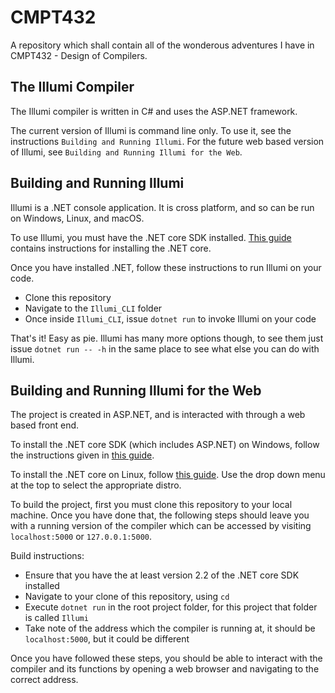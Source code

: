 # CMPT432
A repository which shall contain all of the wonderous adventures I have in CMPT432 - Design of Compilers.

## The Illumi Compiler
The Illumi compiler is written in C# and uses the ASP.NET framework.

The current version of Illumi is command line only.  To use it, see the instructions `Building and Running Illumi`. For the future web based version of Illumi, see `Building and Running Illumi for the Web`.

## Building and Running Illumi

Illumi is a .NET console application. It is cross platform, and so can be run on Windows, Linux, and macOS.

To use Illumi, you must have the .NET core SDK installed. [This guide](https://dotnet.microsoft.com/learn/aspnet/hello-world-tutorial/intro) contains instructions for installing the .NET core.

Once you have installed .NET, follow these instructions to run Illumi on your code.

- Clone this repository
- Navigate to the `Illumi_CLI` folder
- Once inside `Illumi_CLI`, issue `dotnet run` to invoke Illumi on your code 

That's it! Easy as pie. Illumi has many more options though, to see them just issue `dotnet run -- -h` in the same place to see what else you can do with Illumi.

## Building and Running Illumi for the Web

The project is created in ASP.NET, and is interacted with through a web based front end.

To install the .NET core SDK (which includes ASP.NET) on Windows, follow the instructions given in [this guide](https://dotnet.microsoft.com/learn/aspnet/hello-world-tutorial/intro).

To install the .NET core on Linux, follow [this guide](https://dotnet.microsoft.com/download/linux-package-manager/ubuntu16-04/sdk-current). Use the drop down menu at the top to select the appropriate distro.

To build the project, first you must clone this repository to your local machine. Once you have done that, the following steps should leave you with a running version of the compiler which can be accessed by visiting `localhost:5000` or `127.0.0.1:5000`.

Build instructions:
- Ensure that you have the at least version 2.2 of the .NET core SDK installed
- Navigate to your clone of this repository, using `cd`
- Execute `dotnet run` in the root project folder, for this project that folder is called `Illumi`
- Take note of the address which the compiler is running at, it should be `localhost:5000`, but it could be different

Once you have followed these steps, you should be able to interact with the compiler and its functions by opening a web browser and navigating to the correct address.

